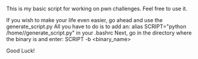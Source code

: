 This is my basic script for working on pwn challenges.
Feel free to use it.

If you wish to make your life even easier, go ahead and use the generate_script.py
All you have to do is to add an: alias SCRIPT="python /home/<path>/generate_script.py" in your .bashrc
Next, go in the directory where the binary is and enter: SCRIPT -b <binary_name>

Good Luck!
